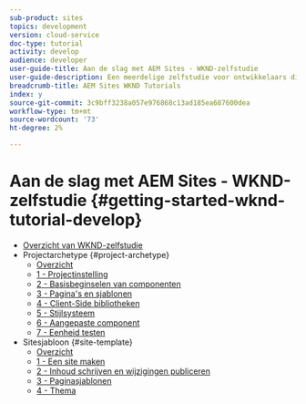 ```yaml
---
sub-product: sites
topics: development
version: cloud-service
doc-type: tutorial
activity: develop
audience: developer
user-guide-title: Aan de slag met AEM Sites - WKND-zelfstudie
user-guide-description: Een meerdelige zelfstudie voor ontwikkelaars die nog niet zijn AEM. Implementeer een AEM site voor een fictief levensstijlmerk, de WKND.
breadcrumb-title: AEM Sites WKND Tutorials
index: y
source-git-commit: 3c9bff3238a057e976868c13ad185ea687600dea
workflow-type: tm+mt
source-wordcount: '73'
ht-degree: 2%

---
```



# Aan de slag met AEM Sites - WKND-zelfstudie {#getting-started-wknd-tutorial-develop}

+ [Overzicht van WKND-zelfstudie](overview.md)
+ Projectarchetype {#project-archetype}
   + [Overzicht](./project-archetype/overview.md)
   + [1 - Projectinstelling](./project-archetype/project-setup.md)
   + [2 - Basisbeginselen van componenten](./project-archetype/component-basics.md)
   + [3 - Pagina&#39;s en sjablonen](./project-archetype/pages-templates.md)
   + [4 - Client-Side bibliotheken](./project-archetype/client-side-libraries.md)
   + [5 - Stijlsysteem](./project-archetype/style-system.md)
   + [6 - Aangepaste component](./project-archetype/custom-component.md)
   + [7 - Eenheid testen](./project-archetype/unit-testing.md)
+ Sitesjabloon {#site-template}
   + [Overzicht](./site-template/overview.md)
   + [1 - Een site maken](./site-template/create-site.md)
   + [2 - Inhoud schrijven en wijzigingen publiceren](./site-template/author-content-publish.md)
   + [3 - Paginasjablonen](./site-template/page-templates.md)
   + [4 - Thema](./site-template/theming.md)
